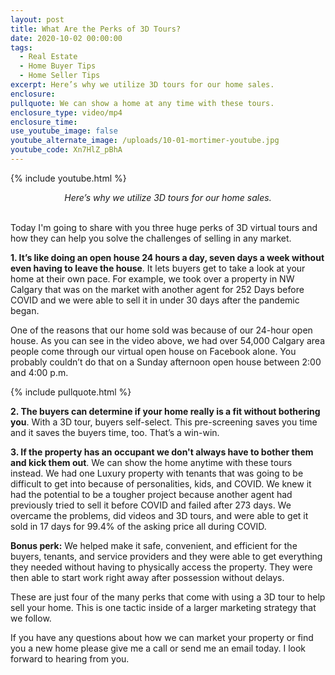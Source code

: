 ```yaml
---
layout: post
title: What Are the Perks of 3D Tours?
date: 2020-10-02 00:00:00
tags:
  - Real Estate
  - Home Buyer Tips
  - Home Seller Tips
excerpt: Here’s why we utilize 3D tours for our home sales.
enclosure:
pullquote: We can show a home at any time with these tours.
enclosure_type: video/mp4
enclosure_time:
use_youtube_image: false
youtube_alternate_image: /uploads/10-01-mortimer-youtube.jpg
youtube_code: Xn7HlZ_pBhA
---
```


{% include youtube.html %}

<center><em>Here&rsquo;s why we utilize 3D tours for our home sales.</em></center>

<br>Today I'm going to share with you three huge perks of 3D virtual tours and how they can help you solve the challenges of selling in any market.

**1\. It’s like doing an open house 24 hours a day, seven days a week without even having to leave the house**. It lets buyers get to take a look at your home at their own pace. For example, we took over a property in NW Calgary that was on the market with another agent for 252 Days before COVID and we were able to sell it in under 30 days after the pandemic began.

One of the reasons that our home sold was because of our 24-hour open house. As you can see in the video above, we had over 54,000 Calgary area people come through our virtual open house on Facebook alone. You probably couldn’t do that on a Sunday afternoon open house between 2:00 and 4:00 p.m.

{% include pullquote.html %}

**2\. The buyers can determine if your home really is a fit without bothering you**. With a 3D tour, buyers self-select. This pre-screening saves you time and it saves the buyers time, too. That’s a win-win.

**3\. If the property has an occupant we don't always have to bother them and kick them out**. We can show the home anytime with these tours instead. We had one Luxury property with tenants that was going to be difficult to get into because of personalities, kids, and COVID. We knew it had the potential to be a tougher project because another agent had previously tried to sell it before COVID and failed after 273 days. We overcame the problems, did videos and 3D tours, and were able to get it sold in 17 days for 99.4% of the asking price all during COVID.

**Bonus perk:** We helped make it safe, convenient, and efficient for the buyers, tenants, and service providers and they were able to get everything they needed without having to physically access the property. They were then able to start work right away after possession without delays.

These are just four of the many perks that come with using a 3D tour to help sell your home. This is one tactic inside of a larger marketing strategy that we follow.

If you have any questions about how we can market your property or find you a new home please give me a call or send me an email today. I look forward to hearing from you.
